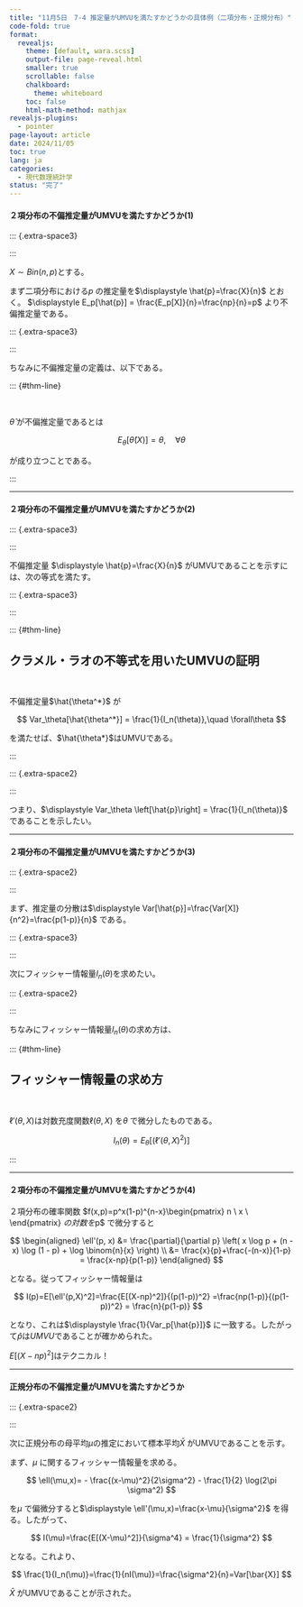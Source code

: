 ```yaml
---
title: "11月5日　7-4 推定量がUMVUを満たすかどうかの具体例（二項分布・正規分布）"
code-fold: true
format:
  revealjs:
    theme: [default, wara.scss]
    output-file: page-reveal.html
    smaller: true
    scrollable: false
    chalkboard:
      theme: whiteboard
    toc: false
    html-math-method: mathjax
revealjs-plugins:
  - pointer
page-layout: article
date: 2024/11/05
toc: true
lang: ja
categories:
  - 現代数理統計学
status: "完了"
---
```



#### ２項分布の不偏推定量がUMVUを満たすかどうか(1)

::: {.extra-space3}

:::


$X \sim Bin(n,p)$とする。

まず二項分布における$p$ の推定量を$\displaystyle \hat{p}=\frac{X}{n}$ とおく。 $\displaystyle E_p[\hat{p}] = \frac{E_p[X]}{n}=\frac{np}{n}=p$ より不偏推定量である。

::: {.extra-space3}

:::

ちなみに不偏推定量の定義は、以下である。

::: {#thm-line}

<br/>

$\hat{\theta}$ が不偏推定量であるとは

$$
E_\theta[\hat{\theta}(X)] = \theta, \quad \forall\theta
$$

が成り立つことである。

:::

---

#### ２項分布の不偏推定量がUMVUを満たすかどうか(2)


::: {.extra-space3}

:::


不偏推定量 $\displaystyle \hat{p}=\frac{X}{n}$ がUMVUであることを示すには、次の等式を満たす。

::: {.extra-space3}

:::

::: {#thm-line}


## クラメル・ラオの不等式を用いたUMVUの証明

<br/>

不偏推定量$\hat{\theta^*}$ が

$$
Var_\theta[\hat{\theta^*}] = \frac{1}{I_n(\theta)},\quad \forall\theta
$$

を満たせば、$\hat{\theta*}$はUMVUである。

:::


::: {.extra-space2}

:::


つまり、$\displaystyle Var_\theta \left[\hat{p}\right] = \frac{1}{I_n(\theta)}$ であることを示したい。


---

#### ２項分布の不偏推定量がUMVUを満たすかどうか(3)

::: {.extra-space2}

:::



まず、推定量の分散は$\displaystyle Var[\hat{p}]=\frac{Var[X]}{n^2}=\frac{p(1-p)}{n}$ である。

::: {.extra-space3}

:::

次にフィッシャー情報量$I_n(\theta)$を求めたい。

::: {.extra-space2}

:::


ちなみにフィッシャー情報量$I_n(\theta)$の求め方は、

::: {#thm-line}

## フィッシャー情報量の求め方

<br/>

$\ell'(\theta,X)$は対数充度関数$\ell(\theta,X)$ を$\theta$ で微分したものである。

$$
I_n(\theta) = E_\theta \left[(\ell'(\theta,X)^2)\right]
$$

:::

---

#### ２項分布の不偏推定量がUMVUを満たすかどうか(4)

２項分布の確率関数
$f(x,p)=p^x(1-p)^{n-x}\begin{pmatrix}
n  \\
x  \\
\end{pmatrix}
$の対数を$p$ で微分すると

$$
\begin{aligned}
    \ell'(p, x) &= \frac{\partial}{\partial p} \left( x \log p + (n - x) \log (1 - p) + \log \binom{n}{x} \right) \\
    &= \frac{x}{p}+\frac{-(n-x)}{1-p} = \frac{x-np}{p(1-p)}
\end{aligned}
$$

となる。従ってフィッシャー情報量は

$$
I(p)=E[\ell'(p,X)^2]=\frac{E[(X-np)^2]}{(p(1-p))^2} =\frac{np(1-p)}{(p(1-p))^2} = \frac{n}{p(1-p)}
$$




となり、これは$\displaystyle \frac{1}{Var_p[\hat{p}]}$ に一致する。したがって$\hat{p}$は$UMVU$であることが確かめられた。

$E[(X-np)^2]$はテクニカル！

---



#### 正規分布の不偏推定量がUMVUを満たすかどうか


::: {.extra-space2}

:::


次に正規分布の母平均$\mu$の推定において標本平均$\bar{X}$ がUMVUであることを示す。


まず、$\mu$ に関するフィッシャー情報量を求める。

$$
\ell(\mu,x)= - \frac{(x-\mu)^2}{2\sigma^2} - \frac{1}{2} \log(2\pi \sigma^2)
$$

を$\mu$ で偏微分すると$\displaystyle \ell'(\mu,x)=\frac{x-\mu}{\sigma^2}$ を得る。したがって、

$$
I(\mu)=\frac{E[(X-\mu)^2]}{\sigma^4} = \frac{1}{\sigma^2}
$$

となる。これより、


$$
\frac{1}{I_n(\mu)}=\frac{1}{nI(\mu)}=\frac{\sigma^2}{n}=Var[\bar{X}]
$$

$\bar{X}$ がUMVUであることが示された。
